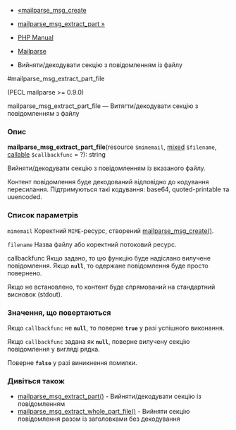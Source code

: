 - [«mailparse_msg_create](function.mailparse-msg-create.md)
- [mailparse_msg_extract_part »](function.mailparse-msg-extract-part.md)

- [PHP Manual](index.md)
- [Mailparse](ref.mailparse.md)
- Вийняти/декодувати секцію з повідомленням із файлу

#mailparse_msg_extract_part_file

(PECL mailparse \>= 0.9.0)

mailparse_msg_extract_part_file — Витягти/декодувати секцію з
повідомленням з файлу

### Опис

**mailparse_msg_extract_part_file**(resource `$mimemail`,
[mixed](language.types.declarations.md#language.types.declarations.mixed)
`$filename`, [callable](language.types.callable.md) `$callbackfunc` =
?): string

Вийняти/декодувати секцію з повідомленням із вказаного файлу.

Контент повідомлення буде декодований відповідно до кодування
пересилання. Підтримуються такі кодування: base64, quoted-printable
та uuencoded.

### Список параметрів

`mimemail`
Коректний `MIME`-ресурс, створений
[mailparse_msg_create()](function.mailparse-msg-create.md).

`filename`
Назва файлу або коректний потоковий ресурс.

callbackfunc
Якщо задано, то цю функцію буде надіслано вилучене повідомлення. Якщо
**`null`**, то одержане повідомлення буде просто повернено.

Якщо не встановлено, то контент буде спрямований на стандартний висновок
(stdout).

### Значення, що повертаються

Якщо `callbackfunc` не **`null`**, то поверне **`true`** у разі
успішного виконання.

Якщо `callbackfunc` задана як **`null`**, поверне вилучену секцію
повідомлення у вигляді рядка.

Поверне **`false`** у разі виникнення помилки.

### Дивіться також

- [mailparse_msg_extract_part()](function.mailparse-msg-extract-part.md) -
Вийняти/декодувати секцію із повідомленням
- [mailparse_msg_extract_whole_part_file()](function.mailparse-msg-extract-whole-part-file.md) -
Вийняти секцію повідомлення разом із заголовками без декодування
